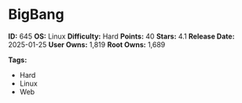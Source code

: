 # BigBang

**ID:** 645
**OS:** Linux
**Difficulty:** Hard
**Points:** 40
**Stars:** 4.1
**Release Date:** 2025-01-25
**User Owns:** 1,819
**Root Owns:** 1,689

**Tags:**
- Hard
- Linux
- Web

